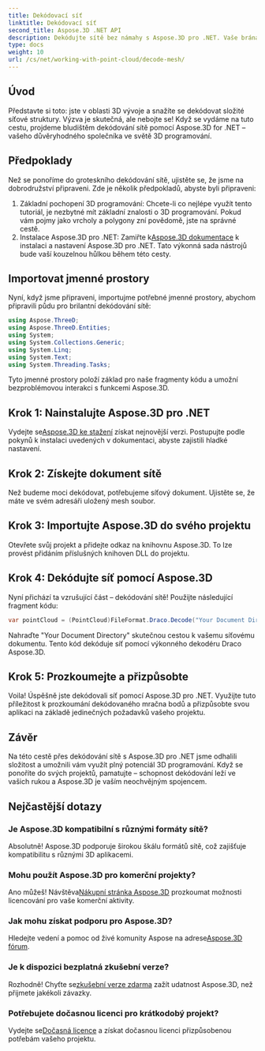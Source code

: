 ```yaml
---
title: Dekódovací síť
linktitle: Dekódovací síť
second_title: Aspose.3D .NET API
description: Dekódujte sítě bez námahy s Aspose.3D pro .NET. Vaše brána k bezproblémovému 3D programování. Prozkoumejte, přizpůsobte a pozvedněte své projekty.
type: docs
weight: 10
url: /cs/net/working-with-point-cloud/decode-mesh/
---
```

## Úvod
Představte si toto: jste v oblasti 3D vývoje a snažíte se dekódovat složité síťové struktury. Výzva je skutečná, ale nebojte se! Když se vydáme na tuto cestu, projdeme bludištěm dekódování sítě pomocí Aspose.3D for .NET – vašeho důvěryhodného společníka ve světě 3D programování.
## Předpoklady
Než se ponoříme do groteskního dekódování sítě, ujistěte se, že jsme na dobrodružství připraveni. Zde je několik předpokladů, abyste byli připraveni:
1. Základní pochopení 3D programování:
   Chcete-li co nejlépe využít tento tutoriál, je nezbytné mít základní znalosti o 3D programování. Pokud vám pojmy jako vrcholy a polygony zní povědomě, jste na správné cestě.
2. Instalace Aspose.3D pro .NET:
    Zamiřte k[Aspose.3D dokumentace](https://reference.aspose.com/3d/net/) k instalaci a nastavení Aspose.3D pro .NET. Tato výkonná sada nástrojů bude vaší kouzelnou hůlkou během této cesty.
## Importovat jmenné prostory
Nyní, když jsme připraveni, importujme potřebné jmenné prostory, abychom připravili půdu pro brilantní dekódování sítě:
```csharp
using Aspose.ThreeD;
using Aspose.ThreeD.Entities;
using System;
using System.Collections.Generic;
using System.Linq;
using System.Text;
using System.Threading.Tasks;
```
Tyto jmenné prostory položí základ pro naše fragmenty kódu a umožní bezproblémovou interakci s funkcemi Aspose.3D.
## Krok 1: Nainstalujte Aspose.3D pro .NET
   
 Vydejte se[Aspose.3D ke stažení](https://releases.aspose.com/3d/net/) získat nejnovější verzi. Postupujte podle pokynů k instalaci uvedených v dokumentaci, abyste zajistili hladké nastavení.
## Krok 2: Získejte dokument sítě
Než budeme moci dekódovat, potřebujeme síťový dokument. Ujistěte se, že máte ve svém adresáři uložený mesh soubor.
## Krok 3: Importujte Aspose.3D do svého projektu
Otevřete svůj projekt a přidejte odkaz na knihovnu Aspose.3D. To lze provést přidáním příslušných knihoven DLL do projektu.
## Krok 4: Dekódujte síť pomocí Aspose.3D
Nyní přichází ta vzrušující část – dekódování sítě! Použijte následující fragment kódu:
```csharp
var pointCloud = (PointCloud)FileFormat.Draco.Decode("Your Document Directory" + "point_cloud_no_qp.drc");
```
Nahraďte "Your Document Directory" skutečnou cestou k vašemu síťovému dokumentu. Tento kód dekóduje síť pomocí výkonného dekodéru Draco Aspose.3D.
## Krok 5: Prozkoumejte a přizpůsobte
Voila! Úspěšně jste dekódovali síť pomocí Aspose.3D pro .NET. Využijte tuto příležitost k prozkoumání dekódovaného mračna bodů a přizpůsobte svou aplikaci na základě jedinečných požadavků vašeho projektu.
## Závěr
Na této cestě přes dekódování sítě s Aspose.3D pro .NET jsme odhalili složitost a umožnili vám využít plný potenciál 3D programování. Když se ponoříte do svých projektů, pamatujte – schopnost dekódování leží ve vašich rukou a Aspose.3D je vaším neochvějným spojencem.
## Nejčastější dotazy
### Je Aspose.3D kompatibilní s různými formáty sítě?
Absolutně! Aspose.3D podporuje širokou škálu formátů sítě, což zajišťuje kompatibilitu s různými 3D aplikacemi.
### Mohu použít Aspose.3D pro komerční projekty?
 Ano můžeš! Návštěva[Nákupní stránka Aspose.3D](https://purchase.aspose.com/buy) prozkoumat možnosti licencování pro vaše komerční aktivity.
### Jak mohu získat podporu pro Aspose.3D?
 Hledejte vedení a pomoc od živé komunity Aspose na adrese[Aspose.3D fórum](https://forum.aspose.com/c/3d/18).
### Je k dispozici bezplatná zkušební verze?
 Rozhodně! Chyťte se[zkušební verze zdarma](https://releases.aspose.com/) zažít udatnost Aspose.3D, než přijmete jakékoli závazky.
### Potřebujete dočasnou licenci pro krátkodobý projekt?
 Vydejte se[Dočasná licence](https://purchase.aspose.com/temporary-license/) a získat dočasnou licenci přizpůsobenou potřebám vašeho projektu.